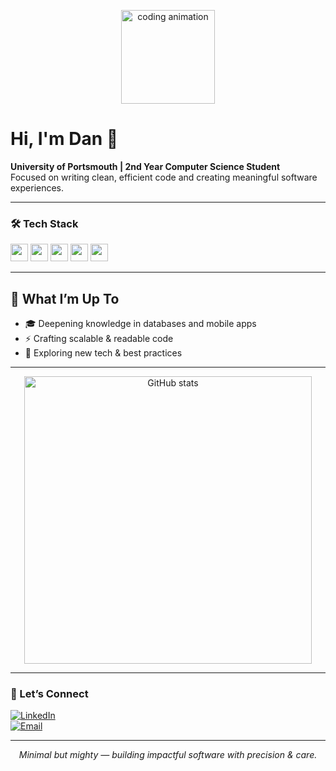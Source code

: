 <p align="center">
  <img src="https://media.giphy.com/media/L7LYsaGrob2LCciJiZ/giphy.gif" width="150" alt="coding animation" />
</p>

# Hi, I'm Dan 👋

**University of Portsmouth | 2nd Year Computer Science Student**  
Focused on writing clean, efficient code and creating meaningful software experiences.

---

### 🛠️ Tech Stack

<img src="https://img.shields.io/badge/PostgreSQL-336791?style=for-the-badge&logo=postgresql&logoColor=white" height="28" />
<img src="https://img.shields.io/badge/Python-3776AB?style=for-the-badge&logo=python&logoColor=white" height="28" />
<img src="https://img.shields.io/badge/Dart-0175C2?style=for-the-badge&logo=dart&logoColor=white" height="28" />
<img src="https://img.shields.io/badge/Java-007396?style=for-the-badge&logo=java&logoColor=white" height="28" />
<img src="https://img.shields.io/badge/Flutter-02569B?style=for-the-badge&logo=flutter&logoColor=white" height="28" />

---

## 🎯 What I’m Up To

- 🎓 Deepening knowledge in databases and mobile apps  
- ⚡ Crafting scalable & readable code  
- 🌱 Exploring new tech & best practices  

---

<p align="center">
  <img src="https://github-readme-stats.vercel.app/api?username=YOUR-GITHUB-USERNAME&hide_title=true&show_icons=true&theme=tokyonight&count_private=true&include_all_commits=true" alt="GitHub stats" width="460"/>
</p>

---

### 🤝 Let’s Connect

[![LinkedIn](https://img.shields.io/badge/LinkedIn-0A66C2?style=for-the-badge&logo=linkedin&logoColor=white)](https://linkedin.com/in/yourusername)  
[![Email](https://img.shields.io/badge/Email-D14836?style=for-the-badge&logo=gmail&logoColor=white)](mailto:your-email@myport.ac.uk)  

---

<p align="center">
  <em>Minimal but mighty — building impactful software with precision & care.</em>
</p>
